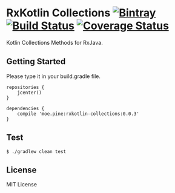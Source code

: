 # RxKotlin Collections [![Bintray](https://img.shields.io/bintray/v/pinemz/maven/rxkotlin-collections.svg)](https://bintray.com/pinemz/maven/rxkotlin-collections/view) [![Build Status](https://travis-ci.org/pine613/rxkotlin-collections.svg?branch=master)](https://travis-ci.org/pine613/rxkotlin-collections) [![Coverage Status](https://coveralls.io/repos/github/pine613/rxkotlin-collections/badge.svg?branch=master)](https://coveralls.io/github/pine613/rxkotlin-collections?branch=master)
Kotlin Collections Methods for RxJava.

## Getting Started
Please type it in your build.gradle file.

```
repositories {
    jcenter()
}

dependencies {
    compile 'moe.pine:rxkotlin-collections:0.0.3'
}
```

## Test
```
$ ./gradlew clean test
```

## License
MIT License
